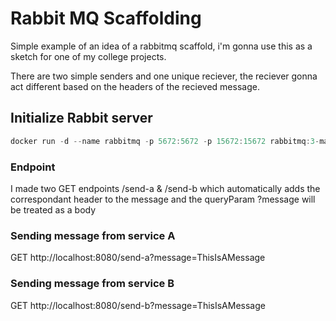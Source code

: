 
# Rabbit MQ Scaffolding

Simple example of an idea of a rabbitmq scaffold, i'm gonna use this as a sketch for one of my college projects.

There are two simple senders and one unique reciever, the reciever gonna act different based on the headers of the recieved message.



## Initialize Rabbit server

```javascript
docker run -d --name rabbitmq -p 5672:5672 -p 15672:15672 rabbitmq:3-management
```

### Endpoint
I made two GET endpoints /send-a & /send-b which automatically adds the correspondant header to the message and the queryParam ?message will be treated as a body 

### Sending message from service A

GET http://localhost:8080/send-a?message=ThisIsAMessage

### Sending message from service B

GET http://localhost:8080/send-b?message=ThisIsAMessage
